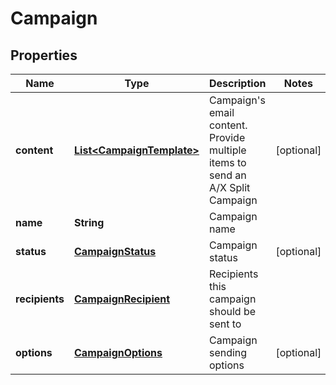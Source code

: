 

# Campaign

## Properties

Name | Type | Description | Notes
------------ | ------------- | ------------- | -------------
**content** | [**List&lt;CampaignTemplate&gt;**](CampaignTemplate.md) | Campaign&#39;s email content. Provide multiple items to send an A/X Split Campaign |  [optional]
**name** | **String** | Campaign name | 
**status** | [**CampaignStatus**](CampaignStatus.md) | Campaign status |  [optional]
**recipients** | [**CampaignRecipient**](CampaignRecipient.md) | Recipients this campaign should be sent to | 
**options** | [**CampaignOptions**](CampaignOptions.md) | Campaign sending options |  [optional]



